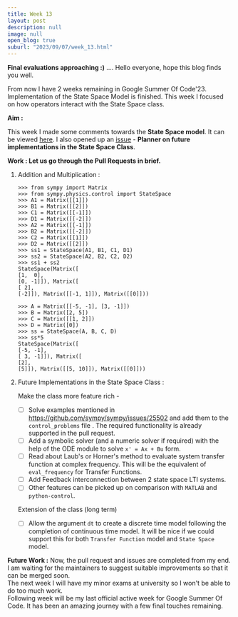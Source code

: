 ```yaml
---
title: Week 13
layout: post
description: null
image: null
open_blog: true
suburl: "2023/09/07/week_13.html"
---
```

**Final evaluations approaching :)**
.... Hello everyone, hope this blog finds you well.

From now I have 2 weeks remaining in Google Summer Of Code'23. Implementation of the State Space Model is finished. This week I focused on how operators interact with the State Space class.

**Aim :**

This week I made some comments towards the **State Space model**. It can be viewed [here](https://github.com/sympy/sympy/pull/25473). 
I also opened up an [issue](https://github.com/sympy/sympy/issues/25635) - **Planner on future implementations in the State Space Class**.

**Work : Let us go through the Pull Requests in brief.**
1. Addition and Multiplication :
   ```
   >>> from sympy import Matrix
   >>> from sympy.physics.control import StateSpace
   >>> A1 = Matrix([[1]])
   >>> B1 = Matrix([[2]])
   >>> C1 = Matrix([[-1]])
   >>> D1 = Matrix([[-2]])
   >>> A2 = Matrix([[-1]])
   >>> B2 = Matrix([[-2]])
   >>> C2 = Matrix([[1]])
   >>> D2 = Matrix([[2]])
   >>> ss1 = StateSpace(A1, B1, C1, D1)
   >>> ss2 = StateSpace(A2, B2, C2, D2)
   >>> ss1 + ss2
   StateSpace(Matrix([
   [1,  0],
   [0, -1]]), Matrix([
   [ 2],
   [-2]]), Matrix([[-1, 1]]), Matrix([[0]]))
   
   >>> A = Matrix([[-5, -1], [3, -1]])
   >>> B = Matrix([2, 5])
   >>> C = Matrix([[1, 2]])
   >>> D = Matrix([0])
   >>> ss = StateSpace(A, B, C, D)
   >>> ss*5
   StateSpace(Matrix([
   [-5, -1],
   [ 3, -1]]), Matrix([
   [2],
   [5]]), Matrix([[5, 10]]), Matrix([[0]]))
   ```
2. Future Implementations in the State Space Class :

   Make the class more feature rich -
   - [ ] Solve examples mentioned in https://github.com/sympy/sympy/issues/25502 and add them to the `control_problems` file . The required functionality is already supported in the pull request.
   - [ ] Add a symbolic solver (and a numeric solver if required) with the help of the ODE module to solve `x' = Ax + Bu` form. 
   - [ ] Read about Laub's or Horner's method to evaluate system transfer function at complex frequency. This will be the equivalent of `eval_frequency` for Transfer Functions.
   - [ ] Add Feedback interconnection between 2 state space LTI systems.
   - [ ] Other features can be picked up on comparison with `MATLAB` and `python-control`.
   
   Extension of the class (long term)
   - [ ] Allow the argument `dt` to create a discrete time model following the completion of continuous time model. It will be nice if we could support this for both `Transfer Function` model and `State Space` model.
   

**Future Work :**
Now, the pull request and issues are completed from my end. I am waiting for the maintainers to suggest suitable improvements so that it can be merged soon. \
The next week I will have my minor exams at university so I won't be able to do too much work. \
Following week will be my last official active week for Google Summer Of Code. It has been an amazing journey with a few final touches remaining.
